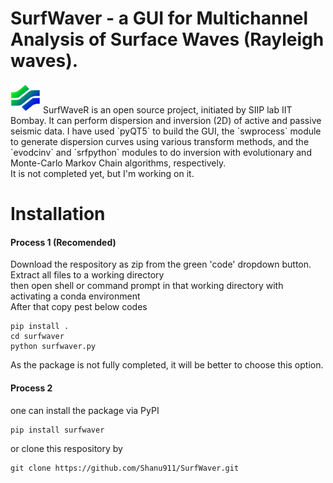 # SurfWaver - a GUI for Multichannel Analysis of Surface Waves (Rayleigh waves).
<img src="https://github.com/Shanu911/SurfWaver/blob/main/surfwaver/icons/logo.png" width="48">
SurfWaveR is an open source project, initiated by SIIP lab IIT Bombay. It can perform dispersion and inversion (2D) of active and passive seismic data. 
I have used `pyQT5` to build the GUI, the `swprocess` module to generate dispersion curves using various transform methods, and the `evodcinv` and `srfpython` modules to do inversion with evolutionary and Monte-Carlo Markov Chain algorithms, respectively. <br>
It is not completed yet, but I'm working on it.

# Installation
#### Process 1 (Recomended)
Download the respository as zip from the green 'code' dropdown button. <br>
Extract all files to a working directory <br>
then open shell or command prompt in that working directory with activating a conda environment <br>
After that copy pest below codes
```
pip install .
cd surfwaver
python surfwaver.py
```

As the package is not fully completed, it will be better to choose this option.

#### Process 2  

one can install the package via PyPI 
```
pip install surfwaver
```
or clone this respository by
```
git clone https://github.com/Shanu911/SurfWaver.git
```
